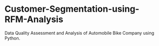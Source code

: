 # Customer-Segmentation-using-RFM-Analysis
Data Quality Assessment and Analysis of Automobile Bike Company using Python.
